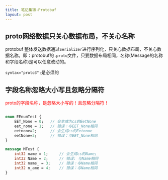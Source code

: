 ```yaml
---
title: 笔记集锦-Protobuf 
layout: post 
---
```


## proto网络数据只关心数据布局，不关心名称
protobuf 整体发送数据通过`Serializer`进行序列化，只关心数据布局，不关心数据名称。即：protobuf的`.proto`文件，只要数据布局相同，名称(Message的名称和字段名称)是可以任意改动的。

`syntax="proto3";`是必须的

## 字段名称忽略大小写且忽略分隔符
<font color=red> proto的字段名称，是忽略大小写的！且忽略分隔符！ </font>

```protobuf

enum EEnumTest {
    EET_None = 0;   // 会生成为cs的EetNone
    eet_none = 1;   // 错误：与EET_None相同
    eetnone=2;      // 会生成cs的Eetnnoe
    eetNone=3;      // 错误：与EET_None相同 
}

message MTest {
    int32 name = 1;     // 会生成cs的Name;
    int32 Name = 2;     // 错误: 与Name相同
    int32 name_ = 3;    // 错误：与Name相同
    int32 n_ame = 4;    // 错误：与Name相同
}

```


